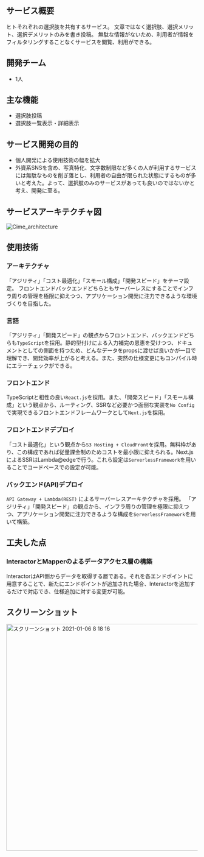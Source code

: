 ##  サービス概要
ヒトそれぞれの選択肢を共有するサービス。
文章ではなく選択肢、選択メリット、選択デメリットのみを書き投稿。
無駄な情報がないため、利用者が情報をフィルタリングすることなくサービスを閲覧、利用ができる。

## 開発チーム
- 1人

## 主な機能
- 選択肢投稿
- 選択肢一覧表示・詳細表示

## サービス開発の目的
- 個人開発による使用技術の幅を拡大
- 外資系SNSを含め、写真特化、文字数制限など多くの人が利用するサービスには無駄なものを削ぎ落とし、利用者の自由が限られた状態にするものが多いと考えた。よって、選択肢のみのサービスがあっても良いのではないかと考え、開発に至る。

## サービスアーキテクチャ図
![Cime_architecture](https://user-images.githubusercontent.com/50947613/104549959-28c49180-5677-11eb-8276-180f45610a27.png)

## 使用技術
### アーキテクチャ
「アジリティ」「コスト最適化」「スモール構成」「開発スピード」をテーマ設定。
フロントエンドバックエンドどちらともサーバーレスにすることでインフラ周りの管理を極限に抑えつつ、アプリケーション開発に注力できるような環境づくりを目指した。

### 言語
「アジリティ」「開発スピード」の観点からフロントエンド、バックエンドどちらも`TypeScript`を採用。静的型付けによる入力補完の恩恵を受けつつ、ドキュメントとしての側面を持つため、どんなデータをpropsに渡せば良いかが一目で理解でき、開発効率が上がると考える。また、突然の仕様変更にもコンパイル時にエラーチェックができる。

### フロントエンド
TypeScriptと相性の良い`React.js`を採用。また、「開発スピード」「スモール構成」という観点から、ルーティング、SSRなど必要かつ面倒な実装を`No Config`で実現できるフロントエンドフレームワークとして`Next.js`を採用。

### フロントエンドデプロイ
「コスト最適化」という観点から`S3 Hosting + CloudFront`を採用。無料枠があり、この構成であれば従量課金制のためコストを最小限に抑えられる。Next.jsによるSSRはLambda@edgeで行う。これら設定は`ServerlessFramework`を用いることでコードベースでの設定が可能。

### バックエンド(API)デプロイ
`API Gateway + Lambda(REST)` によるサーバーレスアーキテクチャを採用。 「アジリティ」「開発スピード」の観点から、インフラ周りの管理を極限に抑えつつ、アプリケーション開発に注力できるような構成を`ServerlessFramework`を用いて構築。

## 工夫した点
### InteractorとMapperのよるデータアクセス層の構築
InteractorはAPI側からデータを取得する層である。それを各エンドポイントに用意することで、新たにエンドポイントが追加された場合、Interactorを追加するだけで対応でき、仕様追加に対する変更が可能。

## スクリーンショット
<img width="596" alt="スクリーンショット 2021-01-06 8 18 16" src="https://user-images.githubusercontent.com/50947613/103710183-bd841b00-4ff7-11eb-859f-0a59a1b2ddfb.png">
